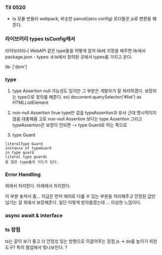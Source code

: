 ### Til 0520

- ts 
모듈 번들러 webpack, 비슷한 parcel(zero config) 
로더들은 js로 변환을 해준다.


### 라이브러리 types tsConfig에서 

라이브러리나 WebAPI 같은 type들을 어떻게 알까 
lib에 지정을 해주면 lib에서 
package.json - types: d.ts에서 정의된 곳에서 
types를 가지고 온다.

lib: ['dom']

### type 


1. type Assertion
null 가능성도 있지만 그 부분은 개발자가 잘 처리하겠다. 보장되는 type으로 정의를 해준다.
ex) document.querySelector('#list') as HTMLListElement
2. non-null Assertion 
!true type만 검출  typeAssertion과 유사
근데 명시적이지 않음 대충해줌 고로 
non-null Assertion 보다는 type Assertion 
그리고 typeAssertion은 보장이 안되면 
-> type Guard로 하는 쪽으로 

3. type Guard 

```
literalType Guard
instance of typeGuard 
in type guard 
literal type guards 
등 많은 type들의 가드가 있다.
```
 
 ### Error Handling 

 위에서 처리한다. 
 아래에서 처리한다. 

이 부분 놓쳐서 좀... 지금은 
먼저 에러로 다룰 수 있는 부분을 처리해주고 안정된 값만 넘기는 걸 위에서 보장해준다. 일단 이렇게 받아들였는데 ... 이상한 느낌이다. 

### async await & interface

### ts 장점 
ts는 같이 보기 좋고 더 안정성 있는 방향으로 이끌어주는 장점 
js -> dx를 높이기 위한 도구? 특히 협업에서 빛나보인다. ?  